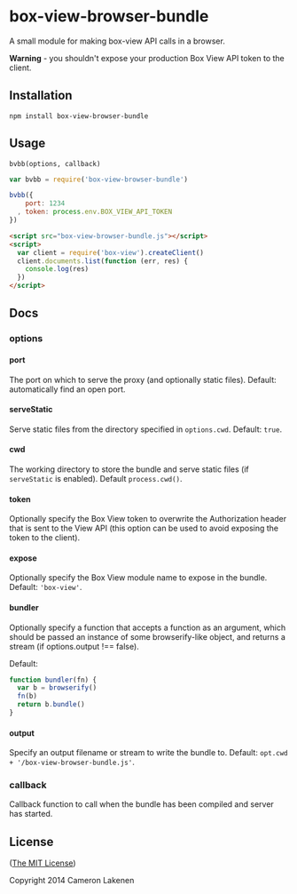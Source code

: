 # box-view-browser-bundle

A small module for making box-view API calls in a browser.

**Warning** - you shouldn't expose your production Box View API token to the client.

## Installation

```
npm install box-view-browser-bundle
```

## Usage

`bvbb(options, callback)`

```js
var bvbb = require('box-view-browser-bundle')

bvbb({
    port: 1234
  , token: process.env.BOX_VIEW_API_TOKEN
})
```

```html
<script src="box-view-browser-bundle.js"></script>
<script>
  var client = require('box-view').createClient()
  client.documents.list(function (err, res) {
    console.log(res)
  })
</script>
```

## Docs

### options

#### port

The port on which to serve the proxy (and optionally static files). Default: automatically find an open port.

#### serveStatic

Serve static files from the directory specified in `options.cwd`. Default: `true`.

#### cwd

The working directory to store the bundle and serve static files (if `serveStatic` is enabled). Default `process.cwd()`.

#### token

Optionally specify the Box View token to overwrite the Authorization header that is sent to the View API (this option can be used to avoid exposing the token to the client).

#### expose

Optionally specify the Box View module name to expose in the bundle. Default: `'box-view'`.

#### bundler

Optionally specify a function that accepts a function as an argument, which should be passed an instance of some browserify-like object, and returns a stream (if options.output !== false).

Default:
```js
function bundler(fn) {
  var b = browserify()
  fn(b)
  return b.bundle()
}
```

#### output

Specify an output filename or stream to write the bundle to. Default: `opt.cwd + '/box-view-browser-bundle.js'`.

### callback

Callback function to call when the bundle has been compiled and server has started.

## License

([The MIT License](LICENSE))

Copyright 2014 Cameron Lakenen
